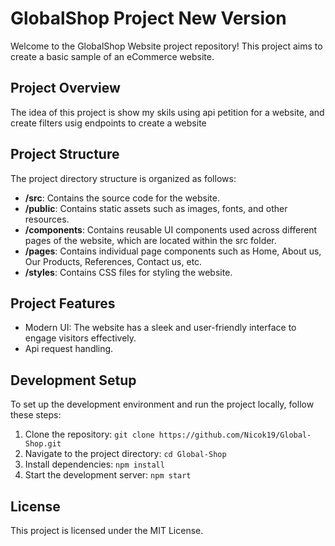 # GlobalShop Project New Version

Welcome to the GlobalShop Website project repository! This project aims to create a basic sample of an eCommerce website.

## Project Overview

The idea of this project is show my skils using api petition for a website, and create filters usig endpoints to create a website
## Project Structure

The project directory structure is organized as follows:

- **/src**: Contains the source code for the website.
- **/public**: Contains static assets such as images, fonts, and other resources.
- **/components**: Contains reusable UI components used across different pages of the website, which are located within the src folder.
- **/pages**: Contains individual page components such as Home, About us, Our Products, References, Contact us, etc.
- **/styles**: Contains CSS files for styling the website.

## Project Features

- Modern UI: The website has a sleek and user-friendly interface to engage visitors effectively.
- Api request handling.

## Development Setup

To set up the development environment and run the project locally, follow these steps:

1. Clone the repository: `git clone https://github.com/Nicok19/Global-Shop.git`
2. Navigate to the project directory: `cd Global-Shop`
3. Install dependencies: `npm install`
4. Start the development server: `npm start`

## License

This project is licensed under the MIT License.

